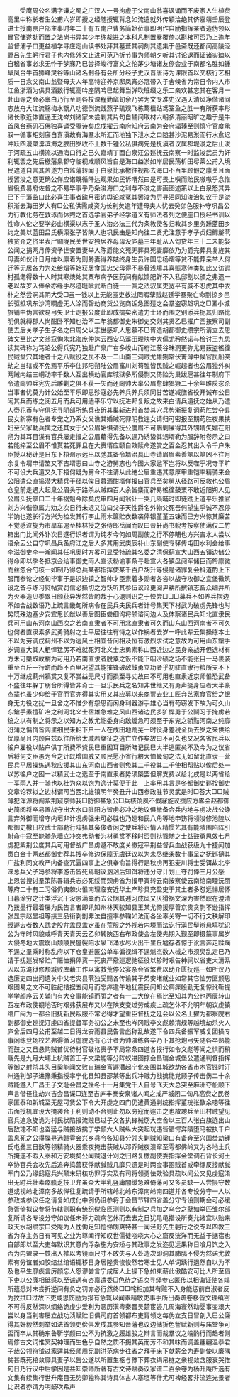 <!-- { "loadSidebar": true } -->
　　受庵周公名满字谦之蜀之广汉人一号拘虚子父南山翁喜讽诵而不废家人生植赀高里中称长者生公甫六岁即授之经随授辄背念如流遣就外传颖洽绝其侪嘉靖壬辰登进士授南京户部主事时年二十有五南户曹务简始莅事即明作自励指挥某者造伪领以冒官储遂劾而置之法尚书异其少年练裁进之本科凡制置奏覆倚以斟榷可否乃上逾年监督浦子口更益植学寻庄定山读书处拜其墓葺其祠刻其遗集于邑斋既还都闻高陵泾野吕先生躬行君子也内修外文止进可范乃折节事为师朝夕听其讨论退而证诸实廸以自稽省事必求无怍于梦寐乃巳尝择峻行富文之伦茅少塘诸友僚会业于南都名胜如锺阜凤台牛首狮峰灵谷等山诸名剎各有会所分经子史汉晋唐诗为课限首以交核行艺相质一日念父南山翁暨母夫人年高特迎养京邸凤宵必冠带入子舍候省为常日令内人市江鱼浙酒为供具酒数行辄高吟座隅吟巳起舞当弹吹班缀之乐二亲欢甚忘其在客月一赴山寺之会必禀白乃行至则各校课程勤窳旬余乃罢为文专准史汉遇天清风净偕诸同志放舟大江流觞梅水翫八功德倒流践燕子矶观飞栋鹜樯跕鸢筌鱼之胜一有所获率形诸长歌近体直逼王沈岑刘诸家未尝剿其片句自辅间取材六朝多清丽昭旷之趣于是牛首凤台燕矶石佛独喜诵受庵诗矣戊戌擢云南府知府云南为会府辐辏至则慎守官度承驭一循事矩刻廉自喜滇故有海羣水所汇而地独下泄水之口隘甚沙泥易淤而行水愈迟冲跃四漫槩渰滨海之腴田岁收不上数千锺公私俱病先是抚滇者议属郡堤浚之后止浚子河疏五山横流以通海口行之巳久嘉靖丁酉白泉汪公廵抚云南察一时监浚武员为奸利辄罢之先后檄藩臬郡守临视咸顺风旨自是海口益淤如岸居民荡析田尽莱公甫入境民遮道自言其苦遂力白监藩转闻于白泉比承檄往视郡去海口不百里顾假之廪关且面授罢浚之意更确公佯应诺既循阡达观果如民诉喟然曰是可畏上嗔而贻民嗷嗷乎念惟省役费易府佐督之不易毕事乎乃条浚海口之利与不浚之害画图述策以上白泉怒其异巳下于藩监曰此必喜生事者踰月密访舆论咸冤其罢浚为厉寻泪同知浚治如议于是淤积渐去海田岁大有□公私供需咸资为长利矣逾年遭母夫人忧去癸卯色服补守巩昌公力行教化务在敦琢而休煦之首选学官弟子经学道义有师法者列之便座口授经书训以性命人伦之要学必由横渠以志于圣人治必法三代为条教使各归教其乡里务踵蓝田乡约之美以蓝田吕氏横渠张子皆陜人也巩民由是知向往二贤尤注意于孝子贞妇鳏嫠茕独贫介之侪里表尸赒陇民关世安独居养母母没庐墓三年耻从人匄贷年三十二未能娶公闻之捐两月俸资予世安置妻举人陈爵能文死无葬具死妻靡依乃为爵完葬具复旌其母妻如仪计日月给以廪着为则爵妻得养姑终身生员许国忠杨熠等贫不能葬亲举人何迁等无居各力为处给熠等始获居食国忠父母得不暴骨浅壤其喜赈寒倅类如此又访遐村孤耄得数十人时其寒燠处其粟布病予医药间有献馈肥鲜不入私邸割以颁之弗遗一老以故岁入俸余亦缘手尽迹睚眦武断白徒一一寘之法驭属吏宽平有威不忍虎其中衣朴之然尝洞其阴大受□虽一钱以上无能匿吏救过罔暇孽贼赵廷学暴聚亡命剽掠乡邑长驱抵巩东沙湾瞷虚无人涂而罄劫商货公览商诉急图殪之会羣盗窃趋巩之□匿小城旅铺中伪言欲易弓矢卫士走报公度此即成擒矣密遣力士环而围之别添兵扼其归路比明俱就縳郡人尚酣卧不知也治不二年翁都御史朱御史交剡其贤乙巳擢广西按察司副使去后关孝子生子名之曰周父以志世感巩人思慕不巳胥造胡都御史缵宗所请立去恩碑文至比之文翁寇恂朱北海庞仲达云西安马溪田理陜中大儒尤矜然诺与检讨王九思读其碑称为笃论公得兵宪乃独赴广臬广右多峻山而府江蔽谷昧洞更弥尤易薮盗徭徸民贼盘穴其地者十之八赋役之民不及一二山南三洞贼尤雄猘常伏箐薄中候官民船突劫之当辖或不免焉平乐李住邦阳朔陆公眉富川刘苟胜皆民贼之崛起者也公眉独外纠两贼内结三峒动率千数人互出横劫官库城狱多所侵剽又倚险为巢跋扈甚往年制府下令遣阃帅兵宪先后雕剿之俱不获一矢而还阃帅大辜公眉愈肆猖獗二十余年睢戾恣杀当事者忧莫为计公始至平乐即思殄寇必先养兵养兵须同甘苦遂减膳省役开诚布公日闲其兵而练之阅五月而兵可用适平乐守以抚进邦复叛之故来白请兵道抚之始从乃遣人赍花币与守俱抚寻阴部所练兵夜斫其巢斩进邦首焚其穴兵势渐振复诇苟胜尝夺县民女新寡有色者专宠之乃系女父谯其婚贼死罪阴教连女请归可密报至期苟胜夜果挟妇至父家勒兵擒之还其女于父公眉始惧请抚公度眉不可鵰剿廉得其外甥壻矢媚在阳朔为其耳目谍有官兵屡走报之公眉藉得先备以逞乃诱絷其甥壻勒为服辞附卷示之曰若能捽至公眉不惟贳若死罪且在大赉壻应颐自效赎命遂赏之百金忍其出入令千户朱臣授以秘计是日东下梧州示远出以弛其备令壻治具山寺请眉眉素善筮以筮凶不往月余复令壻申请筮又不吉壻恚曰山寺之游舅志也今图大家遨不岂将以反噬乎况寺平旷不可设大兵道又久下梧何疑为舅今不往请从此绝公眉重违其意厚甲重铠率精骑来会公阳遣众直捣潜大精兵于径以俟日暮酒酣壻佯报曰官兵至矣舅从径路可反救也公眉仓皇前走遇大起臬公眉头于路杀从贼四百人余皆麋而辟易徭徸鼓栗不敢近阳朔人见公眉头抚掌曰二十年祸魁今除矣戊申四月闻翁讣一哭几陨晡时即徒跣上道平乐推官刘方兴偕僚属力劝之次日行未迟又泣曰父子天性爵名外物父死吾何望生乎诚不忍停半饷也遂长行方兴为检发其行李止雨木箧贮衣数袭俸银堇堇五铢而巳方兴惊其廉苦不觉感泣旋为市旱车追至桂林授之张侍郎岳闻而叹曰昔轩尚书輗考按察使满仅二竹箱出门比闻外讣次日遂行识者谓为纯孝今何如周副使之行不停晡也方兴吉水人尝以语余云公自守巩昌兵备府江之后人多其用武庚辰补山东副使专驿传屯田水利会给事李滋御史李一瀚闻其任巩奥时方畧可显受特疏其名委之清保蓟宣大山西五镇边储公得命即以季冬抵京会给事御史雨人宣读勑谕事条寻赴宣大各镇盘阅军储巨而帑廪微而丝忽合勺核一如制乃得总兵某都指挥使某千百户胡升等侵隐诸罪复会科道酌上下服而参论之经旬毕事于是识边镇之智帅才臣素着多勋者各咨以战守攻御之宜堡徼筑设之备与练习熨帖赏罚信必操切之方饫听其参伍议论更阅尹耕所撰镇志畜众编并所为火器造贝黍累日颇获异发然皆酌裁于心退则识之于怏尝□□□募兵不如养兵摆边不如合战数语乃上疏言畿甸所病令在民兵夫民兵者计号集天下材武为破虏先锋也时势既殊边塞少安宜思长猷以善后图臣尝细询将领谘问边人及体察诸民兵知北直隶民兵可用山东河南山西次之若南直隶者不可用北直隶者可久而山东山西河南者不可久也何者直隶素多武勇骑射之士平居往往有恃之以作祸者去岁一呼此辈云集操练本土不以为劳调戌蓟州不以为远风土相宜音问相及恒有激烈求试之意故为可用山东鎗手岁调宣大其人粗悍猛厉不难就死河北义士忠勇素称山西近边之民身亲战开但选材有方未可槩取故稍为可用乃若南直隶者脱粟之饭不能下咽沙碛之场不能张目一马褁装重至百斤一行跰而趋不百里况望其能摧锋破敌鼓勇立功者乎初驻直隶行粮所支不下十万继戌蓟州犒赏又复不赏益无尺寸而损至寻丈故曰不可用也直隶近京师惟恐武备不盛往年躲丁朋合所得皆非奇士一旦乐民兵之名知非世继又有勇声挺身应者大半豪杰辈也虽少仰给于官而官亦得其实用又其应募以来商贾去业工匠弃艺家食官给之银身无力役之扰一旦舍之不惟少有怨思而闲身利器游手雄心当有苟窃发下故为可久山东鎗手素擅矿冶之利河北义士宿雄急难之风山西诸边民多犷悍勇于公鬬习于掩虏若统之以有制之将示之以知方之教尤能委身向敌缓急可须至于东兖之骄黠河南之纯靡汾蒲之慵惰皆闾里细民耒耜下户一人在戌田地荒芜一时役身差税全负去岁之来供给优厚尚且内顾自兹以往所给太减若槩征之逃亡立作矣故曰不可久也又况各省民兵以徭户雇役以贴户供丁所费不赀民巳重困耳目所睹记民巳大半逃匿矣不及今为之议省后将何支臣愚为今之计既增国威又顺民愿小省行粮大恤畿甸之法无如留北直隶一营民兵平居操练遇秋应援其山东河南山西者则免其二千役其二千使相帮贴以俟后处一以苏徭户之困一以精武士之选至于南直隶者势须槩罢但解支费以给北戌是以两省给一军雨人并一骑也以壮为众以饱为逸计莫便于此　上率用其言是冬都御史廵按御史交章论荐拟之边材谓可当西北雄镇明年癸丑升山西参政驻节灵武是时□荅大□□贼薄犯浑源将闯紫荆窥京师我□防御甚急公□兵核饷夙不假寐旋议援应方畧会赵都御史简阅将卒易置战守出大水口驻阳方皆虏必冲之地议俱撤备合兵内地与虏决战公诤言弃外御而增守内垣非计况虏强未可必胜也乃廵和民八角等地申饬将领浚修池隍以都御史檄日校武士部勒行阵择其枭俊者闲之使兵将识情人精惯艺其有能隤围陷阵引射命中寇至能骑危墙立冲突弗动者为材勇赏不移时否则挞戮随之士益鼓勇思效七月虏犯紫荆公度其兵可用督战广昌虏遯不敢度关撤寇平荆益督兵血战获级九十捷闻加赉白金十两赵都御史荐其搜卒修边保障无虞廷议以为未尽继条数十事呈之抚廵擿其广盐利同文教严内备查冗匮四事上之俱奉俞旨得行是秋虏再犯麦川将士受饵故北李涞总兵父子冯参将李游击皆死焉朝议汹汹后知饵将违分守计划止夺罚俸三月公感　上恩尝搜讨羣策陈畧辑兵志必死绥而颈虏酋为报甲寅转云南按察使云南绾南理沅丽等府二十有二习俗仍夷棘火惟南理临安近华土产珍具充盈吏于其土者多怼远愓居怀日暮涂穷之计类浮沉干没愚满橐而去公悯其逓习成风又厌猾祸文深为害然职在澄清乃拨墨行最着屡为民告言者即讯知州林天骏知县王某尤倚援厚善京贵贪剽不逊指挥张显宗赵显祖等挟三品衔剥剖非法自擅率参鞠如法而各坐辜关寄一切不行文秩解印绶遯去者数人武吏股弁孟艮孟定虽在荒服之外视若内境而法讫行滇民髽辫悬填犹识公为守时风貌咸呼青天青天云乙卯转陜西右布政使会左使先期入觐至即摄篆事属岁大侵冬地大震崩山颓陵民屋裂陷水泉飞涌水尽火出千里丘墟存者惊于讹言奔走蹂躏不逞之羣乘时称乱府以下仓皇避匿公单车徧视缉不逞魁杰数人械之市须臾乱定巳乃请于抚廵发帑贮广赈恤捐俸资一死丧严儆廵逻弛征役以轸时艰告神祠以省吏大清系囚以苏淹狱修颓城败库藉工作以寓救荒停公宴杂会省繁费以助介匮抚廵一如所议乃选廉吏四出问遗关中父老灾县茕独受赐各传谕其子弟安堵就业如常其它恤劳匪颁思艰图易之文不可胜纪拮据五阅月而忘瘁逾午地犹震民间知公痌瘝殷勤无复惊讹靳提学学颜序云关辅门有大变事能镇而弭之者有一二大僚在焉比至知其为公也丙辰转山西左布政使覩地否时艰弗获展布又以在陜支变过劳成疾上疏乞休不允明年朝议虔镇绾广闽为一都会旧抚新民叛服不常必得才望重臣督抚之廷会以公名上擢为都察院右副都御史廵抚汀虔四省提督军务初公之未至也岑冈贼李文彪赖清规等越境劫杀火人庐舍后四月公甫至越二日得龙安雨县民告言彪称乱故遂下令四兵备振军威复团操专事闲练登场校艺弗得循习虚貌选有心计者为帅演练各卒乃下其抢炮弓矢随各卒熟能而鼓之又且悬购贼首优待材官破格赉予不局常条四道各报行如令文彪等闻之惧而稍戢先是九月大埔上杭贼首王子文梁能等分阵蚁进图掠会昌瑞金城堡公遣通判督指挥等御之射杀其头目梁能闻文败自瑞金宵遯潜起宁化突围其城欲劫各省市木官镪时汀州通判邹子进豫秉指授率宁化县知县邵某等出兵冲贼力战擒能党顾子传击伤二十余贼能遯入广昌王子文耻会昌之挫冬十一月集党千人自号飞天大总突至麻洲夺舩顺下声言借径往劫兴吉会昌谍□连至吉庐丰泰安泉诸人闻之戒严城闭二旬凡高赀之民卷家匿泰和新城至无屋可赁公下令大开虔之四门仍遣黄通判统指挥董珖张敔余璁等往击面授机宜设大掩袭合于利则动不合则止勿以穷寇而遽击之也敔璁兵至田村贼望见官兵追急旋诡为村民状陷报流贼巳过子文各执锋械窃大空舍以三百人张白旗遶出山后敔璁不知也奋猛与贼接战擒丁学颜六人贼纵大突起珖违皆错愕奔隤堕马被执千户孟息死之公得牒寻选赣雩会兴乡兵令各知县分领夹剿贼知梁口有备奔至兴国焚劫锺氏屯爨三日敔等领精骑火器乘夜掩击获贼从邓乔贼夜溃窜至雩都佛岭又为各地土兵所掩遂不暇入泰和万安境矣公闻贼退计刈之归路复檄副使委指挥金堂调石背长河土卒协官兵会攻先后追奔捣营获俘献馘贼几靡只遗是时两佥事函贼首或牵缧反接献馘军门公乃缘鸱寇兵兴颠末研核功罪浮实及有司将领勇怯效验具疏以闻公又见虔寇淆出无时兵壮素瘁骫乏技卫弁虽众大半乳竖庸闇缓急难倚藩可又多员缺一人尝摄守数道或视岭北漳南多故惮往复疏请于所辖岭北岭东漳南岭南四道并各专设分守一人以参政或参议任之请复如成化中例仍设参将于会昌节辖四省盖分守专设则期会可必缓急胥倚拟议参将节辖则职有统纪傥临叵测则以有制之兵加之乌合之孽如举匹雏尔部复所请各专设分守如议任未朞力疏病乞休而去去之日犹黾黾措设所奏允诸宜以贻来政天水胡缵宗曰受庵为人忱恂足知恺悌朗爽特甚一闻泾野先生躬行之说专以四教三省为存主务日有可见之业为尊闻行知叹世儒徒哓哓大心之窟反洸洋而无益于据宿也自部郎以至大吏每默识其意向浮杂施为安矫与其政事之发迩见远果称日飡月饩之入否为内盟录一帙出入袖以考镜画尺寸不敢失与人处造次即洞其肺膈不侵为然诺尤敦素有分谊者如胶结丝绾语辄移日身居隆贵悛悛然若寒士见人单词踽行退然自以为不及也平生靡疾言厉颜忘人怨谬尝言宁成居人上操下急如束薪此傲酷安可比人所至倡下吏以公廉相砥感以至诚遇有咨禀遣委□色待之语次寻绎参它匿传以相诹证使各竭所蕴悉对未尝折逆间有负之罚亦必行然终□□咤相加其有赃不入身能惩前自淑者反为抆拭□过故下吏咸思饬励为报有急辄以闻素精敏吏事手所出奏疏卷移皆文理缜密不可得反然深以纲络诡虔少爱利为恶历滇粤秦晋吴楚宦迹几周海寰然动婴事变艰大尝以身当利害屡立战功浈赋贮旧俱司府首领都布吏胥领之每伪立支日冒剖入巳公廉得其奸毅然刺举如法首领吏侩俱发戍其参知晋藩也议边储折色訾赋新则与庙堂争可否而卒从其确东鲁靳学颜曰公不为抗激之履雄骏之辩言而裁羣议之端酌行而趋者则焉修古文词惟冥契神理而生色乎自然之质不掇其英而芳不和其味而调盖翩翩温恭君子哉公领符钺过家适其经师周宪副洪范病步往省之拜于床下献薪金为寿副使以廉隅贫甚既死棺敛靡具妻子以告公遂以所置生柩与豫下葬衣绢帛禭之亲视敛含服衰哭惟旬日乃行汉中后学因是益知崇师所著有古文诗赋奏议家谱二百余卷为杨升庵所选有文集有续集行世升庵目无势卿独称其诗具体古人塞垣等什尤可裨经畧非流连光景者比识者亦谓为明鼓吹希声 
